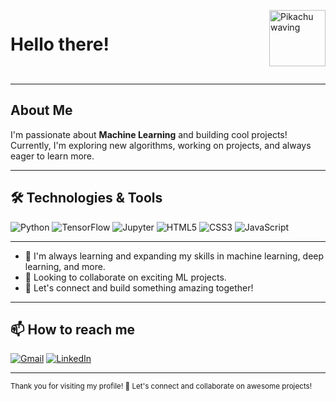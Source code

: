 <div style="display: flex; align-items: center; justify-content: space-between;">

  <h1 align ="left"> Hello there!</h1>

  <img src="https://user-images.githubusercontent.com/74038190/241763891-7bb1e704-6026-48f9-8435-2f4d40101348.gif" 
       alt="Pikachu waving" 
       width="90" 
       style="margin-left: 20px;" />

</div>


---

##  About Me

I'm passionate about **Machine Learning** and building cool projects!  
Currently, I'm exploring new algorithms, working on projects, and always eager to learn more.

---



## 🛠️ Technologies & Tools

![Python](https://img.shields.io/badge/Python-3776AB?style=for-the-badge&logo=python&logoColor=white)
![TensorFlow](https://img.shields.io/badge/TensorFlow-FF6F00?style=for-the-badge&logo=tensorflow&logoColor=white)
![Jupyter](https://img.shields.io/badge/Jupyter-F37626?style=for-the-badge&logo=jupyter&logoColor=white)
![HTML5](https://img.shields.io/badge/HTML5-E34F26?style=for-the-badge&logo=html5&logoColor=white)
![CSS3](https://img.shields.io/badge/CSS3-1572B6?style=for-the-badge&logo=css3&logoColor=white)
![JavaScript](https://img.shields.io/badge/JavaScript-F7DF1E?style=for-the-badge&logo=javascript&logoColor=black)

---

- 🌱 I'm always learning and expanding my skills in machine learning, deep learning, and more.
- 🤝 Looking to collaborate on exciting ML projects.
- 🚀 Let's connect and build something amazing together!

---


## 📫 How to reach me

[![Gmail](https://img.shields.io/badge/Gmail-D14836?style=for-the-badge&logo=gmail&logoColor=white)](mailto:hennyprajapati613@gmail.com)
[![LinkedIn](https://img.shields.io/badge/LinkedIn-0A66C2?style=for-the-badge&logo=linkedin&logoColor=white)](https://www.linkedin.com/in/henny-prajapati-bbba44359/)

---

<sub>Thank you for visiting my profile! 🤗 Let's connect and collaborate on awesome projects!</sub>
